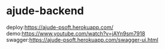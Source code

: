 # ajude-backend

deploy:https://ajude-psoft.herokuapp.com/
demo:https://www.youtube.com/watch?v=jAYn9sm7918
swagger:https://ajude-psoft.herokuapp.com/swagger-ui.html
